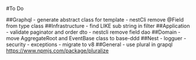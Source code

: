 
#To Do

##Graphql
    - generate abstract class for template
    - nestCli remove @Field from type class
##Infrastructure
    - find LIKE sub string in filter
##Application
    - validate paginator and order dto
    - nestcli remove field dao
##Domain
    - move AggregateRoot and EventBase class to base-ddd
##Nest
    - logguer
    - security
    - exceptions
    - migrate to v8
##General
    - use plural in grapql https://www.npmjs.com/package/pluralize

